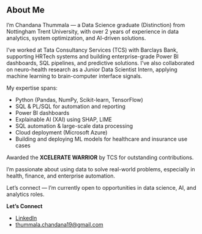 ## About Me

I’m Chandana Thummala — a Data Science graduate (Distinction) from Nottingham Trent University, with over 2 years of experience in data analytics, system optimization, and AI-driven solutions.

I’ve worked at Tata Consultancy Services (TCS) with Barclays Bank, supporting HRTech systems and building enterprise-grade Power BI dashboards, SQL pipelines, and predictive solutions. I’ve also collaborated on neuro-health research as a Junior Data Scientist Intern, applying machine learning to brain-computer interface signals.

My expertise spans:
- Python (Pandas, NumPy, Scikit-learn, TensorFlow)
- SQL & PL/SQL for automation and reporting
- Power BI dashboards
- Explainable AI (XAI) using SHAP, LIME
- SQL automation & large-scale data processing
- Cloud deployment (Microsoft Azure)
- Building and deploying ML models for healthcare and insurance use cases

Awarded the **XCELERATE WARRIOR** by TCS for outstanding contributions.

I’m passionate about using data to solve real-world problems, especially in health, finance, and enterprise automation.

Let’s connect — I’m currently open to opportunities in data science, AI, and analytics roles.

**Let’s Connect**

- [LinkedIn](https://www.linkedin.com/in/chandana-thummala)
- thummala.chandana19@gmail.com
